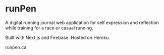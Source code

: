 # runPen
A digital running journal web application for self expression and reflection while training for a race or casual running. 

Built with Next.js and Firebase. Hosted on Heroku.

runpen.ca
